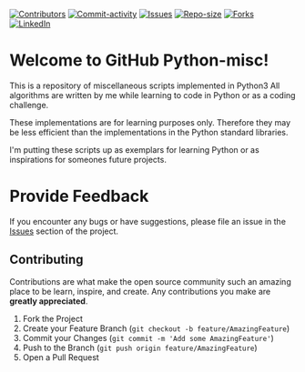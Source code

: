 [![Contributors][contributors-shield]][contributors-url]
[![Commit-activity][commit-activity-shield]][commit-activity-url]
[![Issues][issues-shield]][issues-url]
[![Repo-size][repo-size-shield]][repo-size-url]
[![Forks][forks-shield]][forks-url]
[![LinkedIn][linkedin-shield]][linkedin-url]

# Welcome to GitHub Python-misc!
This is a repository of miscellaneous scripts implemented in Python3
All algorithms are written by me while learning to code in Python or as a coding challenge.

These implementations are for learning purposes only. Therefore they may be less efficient than the implementations in the Python standard libraries.

I'm putting these scripts up as exemplars for learning Python or as inspirations for someones future projects.

Provide Feedback
================

If you encounter any bugs or have suggestions, please file an issue in the
[Issues](https://github.com/StokicDusan/Python-misc/issues)
section of the project.

<!-- CONTRIBUTING -->
## Contributing

Contributions are what make the open source community such an amazing place to be learn, inspire, and create. Any contributions you make are **greatly appreciated**.

1. Fork the Project
2. Create your Feature Branch (`git checkout -b feature/AmazingFeature`)
3. Commit your Changes (`git commit -m 'Add some AmazingFeature'`)
4. Push to the Branch (`git push origin feature/AmazingFeature`)
5. Open a Pull Request

[contributors-shield]: https://img.shields.io/github/contributors/StokicDusan/Python-misc
[contributors-url]: https://github.com/StokicDusan/Python-misc/graphs/contributors
[forks-shield]: https://img.shields.io/github/forks/StokicDusan/Python-misc?style=social
[forks-url]: https://github.com/StokicDusan/Python-misc/network/members
[issues-shield]: https://img.shields.io/github/issues/StokicDusan/Python-misc
[issues-url]: https://github.com/StokicDusan/Python-misc/issues
[commit-activity-shield]: https://img.shields.io/github/last-commit/StokicDusan/Python-misc
[commit-activity-url]: https://github.com/StokicDusan/Python-misc/graphs/commit-activity
[repo-size-shield]: https://img.shields.io/github/repo-size/StokicDusan/Python-misc
[repo-size-url]: https://img.shields.io/github/repo-size/StokicDusan/Python-misc
[linkedin-shield]: https://img.shields.io/badge/LinkedIn-0077B5?style=plastice&logo=linkedin&logoColor=white
[linkedin-url]: https://linkedin.com/in/stokicdusan
